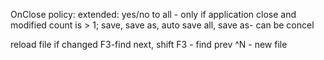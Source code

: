 OnClose policy: extended: yes/no to all - only if application close
and modified count is > 1; save, save as, auto save all, save as- can be concel

reload file if changed
F3-find next, shift F3 - find prev
^N - new file

